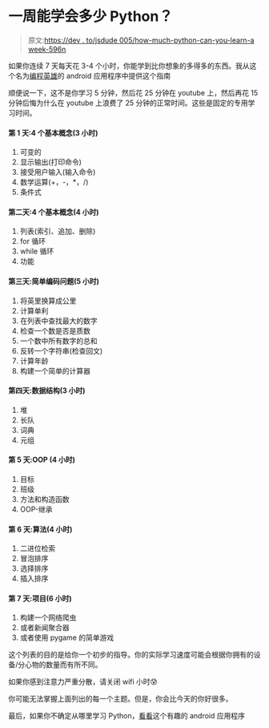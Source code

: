 # 一周能学会多少 Python？

> 原文:[https://dev . to/jsdude 005/how-much-python-can-you-learn-a week-596n](https://dev.to/jsdude005/how-much-python-can-you-learn-in-a-week-596n)

如果你连续 7 天每天花 3-4 个小时，你能学到比你想象的多得多的东西。我从这个名为[编程英雄](https://bit.ly/progHero)的 android 应用程序中提供这个指南

顺便说一下，这不是你学习 5 分钟，然后花 25 分钟在 youtube 上，然后再花 15 分钟后悔为什么在 youtube 上浪费了 25 分钟的正常时间。这些是固定的专用学习时间。

#### [](#day1-4-basic-concepts-3-hours)第 1 天:4 个基本概念(3 小时)

1.  可变的
2.  显示输出(打印命令)
3.  接受用户输入(输入命令)
4.  数学运算(+，-，*，/)
5.  条件式

#### [](#day-2-4-basic-concepts-4hours)第二天:4 个基本概念(4 小时)

1.  列表(索引、追加、删除)
2.  for 循环
3.  while 循环
4.  功能

#### [](#day3-simple-coding-problems-5-hours)第三天:简单编码问题(5 小时)

1.  将英里换算成公里
2.  计算单利
3.  在列表中查找最大的数字
4.  检查一个数是否是质数
5.  一个数中所有数字的总和
6.  反转一个字符串(检查回文)
7.  计算年龄
8.  构建一个简单的计算器

#### [](#day4-data-structures-3hours)第四天:数据结构(3 小时)

1.  堆
2.  长队
3.  词典
4.  元组

#### [](#day5-oop-4-hours)第 5 天:OOP (4 小时)

1.  目标
2.  班级
3.  方法和构造函数
4.  OOP-继承

#### [](#day6-algorithm-4-hours)第 6 天:算法(4 小时)

1.  二进位检索
2.  冒泡排序
3.  选择排序
4.  插入排序

#### [](#day7-project-6-hours)第 7 天:项目(6 小时)

1.  构建一个网络爬虫
2.  或者新闻聚合器
3.  或者使用 pygame 的简单游戏

这个列表的目的是给你一个初步的指导。你的实际学习速度可能会根据你拥有的设备/分心物的数量而有所不同。

如果你感到注意力严重分散，请关闭 wifi 小时😰

你可能无法掌握上面列出的每一个主题。但是，你会比今天的你好很多。

最后，如果你不确定从哪里学习 Python，[看看](https://bit.ly/progHero)这个有趣的 android 应用程序